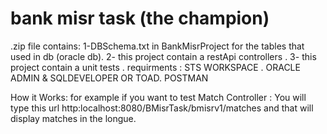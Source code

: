 # bank misr task (the champion)
.zip file contains:
1-DBSchema.txt in BankMisrProject for the tables that used in db (oracle db).
2- this project contain a restApi controllers .
3- this project contain a unit tests .
requirments :
STS WORKSPACE .
ORACLE ADMIN & SQLDEVELOPER OR TOAD.
POSTMAN

How it Works:
for example if you want to test Match Controller :
You will type this url 
http:localhost:8080/BMisrTask/bmisrv1/matches
and that will display matches in the longue.


